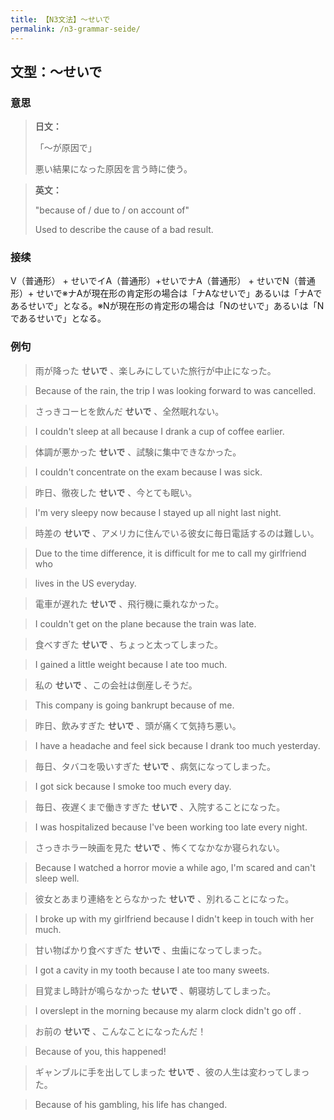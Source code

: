 ```yaml
---
title: 【N3文法】〜せいで
permalink: /n3-grammar-seide/
---
```


## 文型：〜せいで

### 意思

> **日文：**
> 
> 「〜が原因で」
> 
> 悪い結果になった原因を言う時に使う。


> **英文：**
> 
> "because of / due to / on account of"
> 
> Used to describe the cause of a bad result.


### 接续

V（普通形） + せいでイA（普通形）+せいでナA（普通形） + せいでN（普通形）+ せいで※ナAが現在形の肯定形の場合は「ナAなせいで」あるいは「ナAであるせいで」となる。※Nが現在形の肯定形の場合は「Nのせいで」あるいは「Nであるせいで」となる。

### 例句

> 雨が降った **せいで** 、楽しみにしていた旅行が中止になった。

> Because of the rain, the trip I was looking forward to was cancelled.

> さっきコーヒを飲んだ **せいで** 、全然眠れない。

> I couldn't sleep at all because I drank a cup of coffee earlier.

> 体調が悪かった **せいで** 、試験に集中できなかった。

> I couldn't concentrate on the exam because I was sick.

> 昨日、徹夜した **せいで** 、今とても眠い。

> I'm very sleepy now because I stayed up all night last night.

> 時差の **せいで** 、アメリカに住んでいる彼女に毎日電話するのは難しい。

> Due to the time difference, it is difficult for me to call my girlfriend who

> lives in the US everyday.

> 電車が遅れた **せいで** 、飛行機に乗れなかった。

> I couldn't get on the plane because the train was late.

> 食べすぎた **せいで** 、ちょっと太ってしまった。

> I gained a little weight because I ate too much.

> 私の **せいで** 、この会社は倒産しそうだ。

> This company is going bankrupt because of me.

> 昨日、飲みすぎた **せいで** 、頭が痛くて気持ち悪い。

> I have a headache and feel sick because I drank too much yesterday.

> 毎日、タバコを吸いすぎた **せいで** 、病気になってしまった。

> I got sick because I smoke too much every day.

> 毎日、夜遅くまで働きすぎた **せいで** 、入院することになった。

> I was hospitalized because I've been working too late every night.

> さっきホラー映画を見た **せいで** 、怖くてなかなか寝られない。

> Because I watched a horror movie a while ago, I'm scared and can't sleep well.

> 彼女とあまり連絡をとらなかった **せいで** 、別れることになった。

> I broke up with my girlfriend because I didn't keep in touch with her much.

> 甘い物ばかり食べすぎた **せいで** 、虫歯になってしまった。

> I got a cavity in my tooth because I ate too many sweets.

> 目覚まし時計が鳴らなかった **せいで** 、朝寝坊してしまった。

> I overslept in the morning because my alarm clock didn't go off .

> お前の **せいで** 、こんなことになったんだ！

> Because of you, this happened!

> ギャンブルに手を出してしまった **せいで** 、彼の人生は変わってしまった。

> Because of his gambling, his life has changed.


